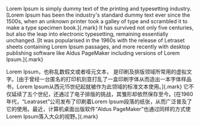 Lorem Ipsum is simply dummy text of the printing and typesetting industry. [Lorem Ipsum has been the industry's standard dummy text ever since the 1500s, when an unknown printer took a galley of type and scrambled it to make a type specimen book.]{.mark} It has survived not only five centuries, but also the leap into electronic typesetting, remaining essentially unchanged. [It was popularised in the 1960s with the release of Letraset sheets containing Lorem Ipsum passages, and more recently with desktop publishing software like Aldus PageMaker including versions of Lorem Ipsum.]{.mark}

Lorem Ipsum，也称乱数假文或者哑元文本， 是印刷及排版领域所常用的虚拟文字。[由于曾经一台匿名的打印机刻意打乱了一盒印刷字体从而造出一本字体样品书，Lorem Ipsum从西元15世纪起就被作为此领域的标准文本使用。]{.mark} 它不仅延续了五个世纪，还通过了电子排版的挑战，其雏形却依然保存至今。[在1960年代，“Leatraset”公司发布了印刷着Lorem Ipsum段落的纸张，从而广泛普及了它的使用。最近，计算机桌面出版软件“Aldus PageMaker”也通过同样的方式使Lorem Ipsum落入大众的视野。]{.mark}